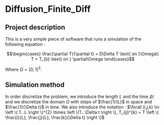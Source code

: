 # Diffusion_Finite_Diff

## Project description

This is a very simple piece of software that runs a simulation of the following equation :

```math
\begin{cases}

\frac{\partial T}{\partial t} = D\Delta T \text{ on }\Omega\\
T = T_{b} \text{ on } \partial\Omega

\end{cases}
```

Where $\Omega = [0,1]^3$. 

## Simulation method

In order discretize the problem, we introduce the length $L$ and the time $\Delta t$ and we discretize the domain $\Omega$ with steps of $\frac{1}{L}$ in space and $\frac{1}{\Delta t}$ in time. We also introduce the notation : $\forall (i,j,k) \in \left \{ 1...L \right \}^{2} \times \left \{1...\Delta t \right \}, T_{ij}^{k} = T \left \( \frac{i}{L}, \frac{j}{L}, \frac{k}{\Delta t} \right \)$

